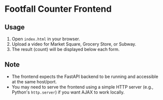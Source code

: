 # Footfall Counter Frontend

## Usage

1. Open `index.html` in your browser.
2. Upload a video for Market Square, Grocery Store, or Subway.
3. The result (count) will be displayed below each form.

## Note
- The frontend expects the FastAPI backend to be running and accessible at the same host/port.
- You may need to serve the frontend using a simple HTTP server (e.g., Python's `http.server`) if you want AJAX to work locally.

